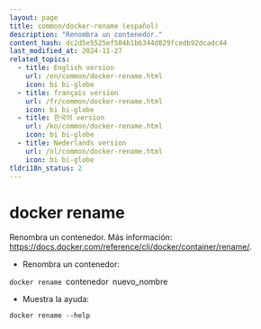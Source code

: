 ```yaml
---
layout: page
title: common/docker-rename (español)
description: "Renombra un contenedor."
content_hash: dc2d5e5525ef504b1b6344d829fcedb92dcadc44
last_modified_at: 2024-11-27
related_topics:
  - title: English version
    url: /en/common/docker-rename.html
    icon: bi bi-globe
  - title: français version
    url: /fr/common/docker-rename.html
    icon: bi bi-globe
  - title: 한국어 version
    url: /ko/common/docker-rename.html
    icon: bi bi-globe
  - title: Nederlands version
    url: /nl/common/docker-rename.html
    icon: bi bi-globe
tldri18n_status: 2
---
```

# docker rename

Renombra un contenedor.
Más información: <https://docs.docker.com/reference/cli/docker/container/rename/>.

- Renombra un contenedor:

`docker rename `<span class="tldr-var badge badge-pill bg-dark-lm bg-white-dm text-white-lm text-dark-dm font-weight-bold">contenedor</span>` `<span class="tldr-var badge badge-pill bg-dark-lm bg-white-dm text-white-lm text-dark-dm font-weight-bold">nuevo_nombre</span>

- Muestra la ayuda:

`docker rename --help`
